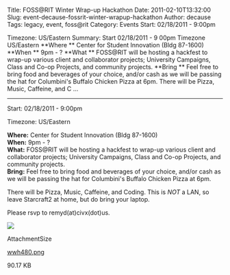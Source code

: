 Title: FOSS@RIT Winter Wrap-up Hackathon
Date: 2011-02-10T13:32:00
Slug: event-decause-fossrit-winter-wrapup-hackathon
Author: decause
Tags: legacy, event, foss@rit
Category: Events
Start: 02/18/2011 - 9:00pm

Timezone: US/Eastern
Summary: Start  02/18/2011 - 9 00pm  Timezone  US/Eastern  **Where ** Center for Student Innovation (Bldg 87-1600)   **When ** 9pm - ?   **What ** FOSS@RIT will be hosting a hackfest to wrap-up various client and collaborator projects; University Campaigns, Class and Co-op Projects, and community projects.   **Bring ** Feel free to bring food and beverages of your choice, and/or cash as we will be passing the hat for Columbini's Buffalo Chicken Pizza at 6pm.    There will be Pizza, Music, Caffeine, and C ... 

---
Start: 02/18/2011 - 9:00pm

Timezone: US/Eastern

**Where:** Center for Student Innovation (Bldg 87-1600)  
**When:** 9pm - ?  
**What:** FOSS@RIT will be hosting a hackfest to wrap-up various client and collaborator projects; University Campaigns, Class and Co-op Projects, and community projects.  
**Bring:** Feel free to bring food and beverages of your choice, and/or cash as we will be passing the hat for Columbini's Buffalo Chicken Pizza at 6pm.  

There will be Pizza, Music, Caffeine, and Coding. This is _NOT_ a LAN, so
leave Starcraft2 at home, but do bring your laptop.

Please rsvp to remyd(at)civx(dot)us.

[![](http://foss.rit.edu/files/wwh480.png)](http://foss.rit.edu/WWH/flyer)

AttachmentSize

[wwh480.png](http://foss.rit.edu/files/wwh480_0.png)

90.17 KB

